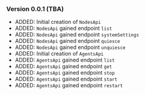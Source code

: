 ### Version 0.0.1 (TBA)

* ADDED: Initial creation of `NodesApi`
* ADDED: `NodesApi` gained endpoint `list`
* ADDED: `NodesApi` gained endpoint `systemSettings`
* ADDED: `NodesApi` gained endpoint `quiesce`
* ADDED: `NodesApi` gained endpoint `unquiesce`
* ADDED: Initial creation of `AgentsApi`
* ADDED: `AgentsApi` gained endpoint `list`
* ADDED: `AgentsApi` gained endpoint `get`
* ADDED: `AgentsApi` gained endpoint `stop`
* ADDED: `AgentsApi` gained endpoint `start`
* ADDED: `AgentsApi` gained endpoint `restart`

